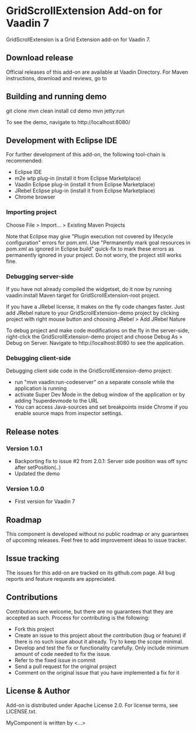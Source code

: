 # GridScrollExtension Add-on for Vaadin 7

GridScrollExtension is a Grid Extension add-on for Vaadin 7.

## Download release

Official releases of this add-on are available at Vaadin Directory. For Maven instructions, download and reviews, go to 

## Building and running demo

git clone <url of the MyComponent repository>
mvn clean install
cd demo
mvn jetty:run

To see the demo, navigate to http://localhost:8080/

## Development with Eclipse IDE

For further development of this add-on, the following tool-chain is recommended:
- Eclipse IDE
- m2e wtp plug-in (install it from Eclipse Marketplace)
- Vaadin Eclipse plug-in (install it from Eclipse Marketplace)
- JRebel Eclipse plug-in (install it from Eclipse Marketplace)
- Chrome browser

### Importing project

Choose File > Import... > Existing Maven Projects

Note that Eclipse may give "Plugin execution not covered by lifecycle configuration" errors for pom.xml. Use "Permanently mark goal resources in pom.xml as ignored in Eclipse build" quick-fix to mark these errors as permanently ignored in your project. Do not worry, the project still works fine. 

### Debugging server-side

If you have not already compiled the widgetset, do it now by running vaadin:install Maven target for GridScrollExtension-root project.

If you have a JRebel license, it makes on the fly code changes faster. Just add JRebel nature to your GridScrollExtension-demo project by clicking project with right mouse button and choosing JRebel > Add JRebel Nature

To debug project and make code modifications on the fly in the server-side, right-click the GridScrollExtension-demo project and choose Debug As > Debug on Server. Navigate to http://localhost:8080 to see the application.

### Debugging client-side

Debugging client side code in the GridScrollExtension-demo project:
  - run "mvn vaadin:run-codeserver" on a separate console while the application is running
  - activate Super Dev Mode in the debug window of the application or by adding ?superdevmode to the URL
  - You can access Java-sources and set breakpoints inside Chrome if you enable source maps from inspector settings.
 
## Release notes

### Version 1.0.1
- Backporting fix to issue #2 from 2.0.1: Server side position was off sync after setPosition(..) 
- Updated the demo

### Version 1.0.0
- First version for Vaadin 7

## Roadmap

This component is developed without no public roadmap or any guarantees of upcoming releases. Feel free to add improvement ideas to issue tracker.

## Issue tracking

The issues for this add-on are tracked on its github.com page. All bug reports and feature requests are appreciated. 

## Contributions

Contributions are welcome, but there are no guarantees that they are accepted as such. Process for contributing is the following:
- Fork this project
- Create an issue to this project about the contribution (bug or feature) if there is no such issue about it already. Try to keep the scope minimal.
- Develop and test the fix or functionality carefully. Only include minimum amount of code needed to fix the issue.
- Refer to the fixed issue in commit
- Send a pull request for the original project
- Comment on the original issue that you have implemented a fix for it

## License & Author

Add-on is distributed under Apache License 2.0. For license terms, see LICENSE.txt.

MyComponent is written by <...>

